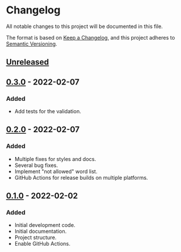 # Changelog
All notable changes to this project will be documented in this file.

The format is based on [Keep a Changelog](https://keepachangelog.com/en/1.0.0/),
and this project adheres to [Semantic Versioning](https://semver.org/spec/v2.0.0.html).

## [Unreleased]

## [0.3.0] - 2022-02-07
### Added
- Add tests for the validation.

## [0.2.0] - 2022-02-07
### Added
- Multiple fixes for styles and docs.
- Several bug fixes.
- Implement "not allowed" word list.
- GitHub Actions for release builds on multiple platforms.

## [0.1.0] - 2022-02-02
### Added
- Initial development code.
- Initial documentation.
- Project structure.
- Enable GitHub Actions.

[Unreleased]: https://github.com/poyea/poodle/compare/v0.3.0...HEAD
[0.3.0]: https://github.com/poyea/poodle/compare/v0.2.0...v0.3.0
[0.2.0]: https://github.com/poyea/poodle/compare/v0.1.0...v0.2.0
[0.1.0]: https://github.com/poyea/poodle/releases/tag/v0.1.0
